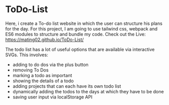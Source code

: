 # ToDo-List
Here, i create a To-do list website in which the user can structure his plans for the day. For this project, I am going to use tailwind css, webpack and ES6 modules to structure and bundle my code.
Check out the Live: https://mating02.github.io/ToDo-List/

The todo list has a lot of useful options that are available via interactive SVGs. This involves:
 - adding to do dos via the plus button
 - removing To Dos
 - marking a todo as important
 - showing the details of a todo
 - adding projects that can each have its own todo list
 - dynamically adding the todos to the days at which they have to be done
 - saving user input via localStorage API
